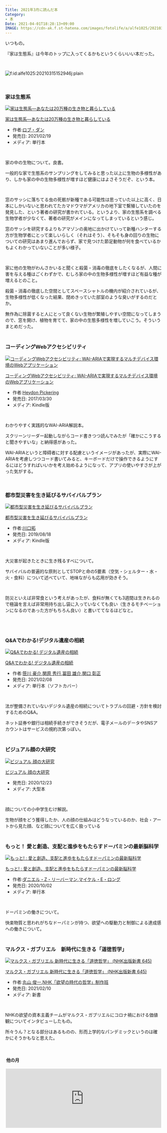 ```yaml
---
Title: 2021年3月に読んだ本
Category:
- 本
Date: 2021-04-01T18:28:13+09:00
IMAGE: https://cdn-ak.f.st-hatena.com/images/fotolife/a/alfe1025/20210315/20210315152946.jpg
---
```


<p>いつもの。</p>
<p>『家は生態系』は今年のトップに入ってくるかもというくらいいい本だった。</p>
<p> </p>
<p><img src="https://cdn-ak.f.st-hatena.com/images/fotolife/a/alfe1025/20210315/20210315152946.jpg" alt="f:id:alfe1025:20210315152946j:plain" title="" class="hatena-fotolife" itemprop="image" /></p>
<p> </p>

### 家は生態系 

<div class="freezed">
<div class="hatena-asin-detail"><a href="https://www.amazon.co.jp/exec/obidos/ASIN/4826902239/ab1025-22/"><img src="https://m.media-amazon.com/images/I/51YvtQT4JVL.jpg" class="hatena-asin-detail-image" alt="家は生態系―あなたは20万種の生き物と暮らしている" title="家は生態系―あなたは20万種の生き物と暮らしている" /></a>
<div class="hatena-asin-detail-info">
<p class="hatena-asin-detail-title"><a href="https://www.amazon.co.jp/exec/obidos/ASIN/4826902239/ab1025-22/">家は生態系―あなたは20万種の生き物と暮らしている</a></p>
<ul>
<li><span class="hatena-asin-detail-label">作者:</span><a href="http://d.hatena.ne.jp/keyword/%A5%ED%A5%D6%A1%A6%A5%C0%A5%F3" class="keyword">ロブ・ダン</a></li>
<li><span class="hatena-asin-detail-label">発売日:</span> 2021/02/19</li>
<li><span class="hatena-asin-detail-label">メディア:</span> 単行本</li>
</ul>
</div>
<div class="hatena-asin-detail-foot"> </div>
</div>
</div>
<p>家の中の生物について。良書。</p>
<p>一般的な家で生態系のサンプリングをしてみると思った以上に生物の多様性があり、しかも家の中の生物多様性が増すほど健康にはよさそうだぞ、という本。</p>
<p> </p>
<p>窓のサッシに落ちてる虫の死骸が新種である可能性は思っていた以上に高く、日本にしかいないと思われてたカマドウマがアメリカの地下室で繫殖していたのを発見した、という著者の研究が書かれている。というより、家の生態系を調べる生物学者が少なくて、著者の研究がメインになってしまっているという感じ。</p>
<p>窓のサッシを研究するよりもアマゾンの奥地に出かけていって新種ハンターする方が生物学者にとって楽しいらしく（それはそう）、そもそも身の回りの生物についての研究はあまり進んでおらず、家で見つけた節足動物が何を食べているかもよくわかっていないことが多い様子。</p>
<p> </p>
<p>家に他の生物がわんさかいると聞くと殺菌・消毒の徹底をしたくなるが、人間に害を与える種はごくわずかで、むしろ家の中の生物多様性が増すほど有益な種が増えるとのこと。</p>
<p>殺菌・消毒の徹底した空間としてスペースシャトルの機内が紹介されているが、生物多様性が低くなった結果、閉めきっていた部室のような臭いがするのだとか。</p>
<p>無作為に除菌すると人にとって良くない生物が繁殖しやすい空間になってしまうので、窓を開け、植物を育てて、家の中の生態多様性を増していこう。そういうまとめだった。</p>

### <br />コーディングWebアクセシビリティ 

<div class="freezed">
<div class="hatena-asin-detail"><a href="https://www.amazon.co.jp/exec/obidos/ASIN/B06XWC1TWC/ab1025-22/"><img src="https://m.media-amazon.com/images/I/51YK4GiH8SL.jpg" class="hatena-asin-detail-image" alt="コーディングWebアクセシビリティ: WAI-ARIAで実現するマルチデバイス環境のWebアプリケーション" title="コーディングWebアクセシビリティ: WAI-ARIAで実現するマルチデバイス環境のWebアプリケーション" /></a>
<div class="hatena-asin-detail-info">
<p class="hatena-asin-detail-title"><a href="https://www.amazon.co.jp/exec/obidos/ASIN/B06XWC1TWC/ab1025-22/">コーディングWebアクセシビリティ: WAI-ARIAで実現するマルチデバイス環境のWebアプリケーション</a></p>
<ul>
<li><span class="hatena-asin-detail-label">作者:</span><a href="http://d.hatena.ne.jp/keyword/Heydon%20Pickering" class="keyword">Heydon Pickering</a></li>
<li><span class="hatena-asin-detail-label">発売日:</span> 2017/03/30</li>
<li><span class="hatena-asin-detail-label">メディア:</span> Kindle版</li>
</ul>
</div>
<div class="hatena-asin-detail-foot"> </div>
</div>
</div>
<p>わかりやすく実践的なWAI-ARIA解説本。</p>
<p>スクリーンリーダー起動しながらコード書きつつ読んでみたが「確かにこうすると聞きやすいな」と納得感があった。</p>
<p>WAI-ARIAというと障碍者に対する配慮というイメージがあったが、実際にWAI-ARIAを考慮しつつコード書いてみると、キーボードだけで操作できるようにするにはどうすればいいかを考え始めるようになって、アプリの使いやすさが上がった気がする。</p>
<p> </p>

### 都市型災害を生き延びるサバイバルプラン　

<div class="freezed">
<div class="hatena-asin-detail"><a href="https://www.amazon.co.jp/exec/obidos/ASIN/B07WFR9GLK/ab1025-22/"><img src="https://m.media-amazon.com/images/I/51SC-eAT4SL.jpg" class="hatena-asin-detail-image" alt="都市型災害を生き延びるサバイバルプラン" title="都市型災害を生き延びるサバイバルプラン" /></a>
<div class="hatena-asin-detail-info">
<p class="hatena-asin-detail-title"><a href="https://www.amazon.co.jp/exec/obidos/ASIN/B07WFR9GLK/ab1025-22/">都市型災害を生き延びるサバイバルプラン</a></p>
<ul>
<li><span class="hatena-asin-detail-label">作者:</span><a href="http://d.hatena.ne.jp/keyword/%C0%EE%B8%FD%C2%F3" class="keyword">川口拓</a></li>
<li><span class="hatena-asin-detail-label">発売日:</span> 2019/08/18</li>
<li><span class="hatena-asin-detail-label">メディア:</span> Kindle版</li>
</ul>
</div>
<div class="hatena-asin-detail-foot"> </div>
</div>
</div>
<p>大災害が起きたときに生き残るすべについて。</p>
<p>サバイバルの普遍的な原則としてSTOPと命の5要素（空気・シェルター・水・火・食料）について述べていて、地味ながらも応用が効きそう。</p>
<p> </p>
<p>防災といえば非常食という考えがあったが、食料が無くても3週間は生きれるので極論を言えば非常用持ち出し袋に入っていなくても良い（生きるモチベーションになるのであった方がもちろん良い）と書いててなるほどなと。</p>
<p> </p>

### <br />Q&amp;Aでわかる!デジタル遺産の相続

<div class="freezed">
<div class="hatena-asin-detail"><a href="https://www.amazon.co.jp/exec/obidos/ASIN/4322138446/ab1025-22/"><img src="https://m.media-amazon.com/images/I/51AklCZPCqL.jpg" class="hatena-asin-detail-image" alt="Q&amp;Aでわかる! デジタル遺産の相続" title="Q&amp;Aでわかる! デジタル遺産の相続" /></a>
<div class="hatena-asin-detail-info">
<p class="hatena-asin-detail-title"><a href="https://www.amazon.co.jp/exec/obidos/ASIN/4322138446/ab1025-22/">Q&amp;Aでわかる! デジタル遺産の相続</a></p>
<ul>
<li><span class="hatena-asin-detail-label">作者:</span><a href="http://d.hatena.ne.jp/keyword/%BA%FB%C0%EE%20%B9%EB%B2%F0" class="keyword">笹川 豪介</a>,<a href="http://d.hatena.ne.jp/keyword/%B4%D8%B8%B6%20%BD%A8%B9%D4" class="keyword">関原 秀行</a>,<a href="http://d.hatena.ne.jp/keyword/%C9%DA%C5%C4%20%CD%BA%B2%F0" class="keyword">冨田 雄介</a>,<a href="http://d.hatena.ne.jp/keyword/%B4%D8%B8%FD%20%BE%B4%C0%B5" class="keyword">関口 彰正</a></li>
<li><span class="hatena-asin-detail-label">発売日:</span> 2021/02/08</li>
<li><span class="hatena-asin-detail-label">メディア:</span> 単行本（ソフトカバー）</li>
</ul>
</div>
<div class="hatena-asin-detail-foot"> </div>
</div>
</div>
<p>法が整備されていないデジタル遺産の相続についてトラブルの回避・方針を検討するためのQ&amp;A。</p>
<p>ネット証券や銀行は相続手続きができそうだが、電子メールのデータやSNSアカウントはサービスの規約次第っぽい。</p>

### <br />ビジュアル顔の大研究

<div class="freezed">
<div class="hatena-asin-detail"><a href="https://www.amazon.co.jp/exec/obidos/ASIN/4621305573/ab1025-22/"><img src="https://m.media-amazon.com/images/I/51OEqiFVn9L.jpg" class="hatena-asin-detail-image" alt="ビジュアル 顔の大研究" title="ビジュアル 顔の大研究" /></a>
<div class="hatena-asin-detail-info">
<p class="hatena-asin-detail-title"><a href="https://www.amazon.co.jp/exec/obidos/ASIN/4621305573/ab1025-22/">ビジュアル 顔の大研究</a></p>
<ul>
<li><span class="hatena-asin-detail-label">発売日:</span> 2020/12/23</li>
<li><span class="hatena-asin-detail-label">メディア:</span> 大型本</li>
</ul>
</div>
<div class="hatena-asin-detail-foot"> </div>
</div>
</div>
<p>顔についての小中学生むけ解説。</p>
<p>生物が顔をどう獲得したか、人の顔の仕組みはどうなっているのか、社会・アートから見た顔、など顔についてを広く扱っている</p>

### <br />もっと！ 愛と創造、支配と進歩をもたらすドーパミンの最新脳科学

<div class="freezed">
<div class="hatena-asin-detail"><a href="https://www.amazon.co.jp/exec/obidos/ASIN/4772695702/ab1025-22/"><img src="https://m.media-amazon.com/images/I/41Btr4KQ-zL.jpg" class="hatena-asin-detail-image" alt="もっと! : 愛と創造、支配と進歩をもたらすドーパミンの最新脳科学" title="もっと! : 愛と創造、支配と進歩をもたらすドーパミンの最新脳科学" /></a>
<div class="hatena-asin-detail-info">
<p class="hatena-asin-detail-title"><a href="https://www.amazon.co.jp/exec/obidos/ASIN/4772695702/ab1025-22/">もっと! : 愛と創造、支配と進歩をもたらすドーパミンの最新脳科学</a></p>
<ul>
<li><span class="hatena-asin-detail-label">作者:</span><a href="http://d.hatena.ne.jp/keyword/%A5%C0%A5%CB%A5%A8%A5%EB%A1%A6Z%A1%A6%A5%EA%A1%BC%A5%D0%A1%BC%A5%DE%A5%F3" class="keyword">ダニエル・Z・リーバーマン</a>,<a href="http://d.hatena.ne.jp/keyword/%A5%DE%A5%A4%A5%B1%A5%EB%A1%A6E%A1%A6%A5%ED%A5%F3%A5%B0" class="keyword">マイケル・E・ロング</a></li>
<li><span class="hatena-asin-detail-label">発売日:</span> 2020/10/02</li>
<li><span class="hatena-asin-detail-label">メディア:</span> 単行本</li>
</ul>
</div>
<div class="hatena-asin-detail-foot"> </div>
</div>
</div>
<p>ドーパミンの働きについて。</p>
<p>快楽物質と思われがちなドーパミンが持つ、欲望への駆動力と制御による達成感への働きについて。</p>

### <br />マルクス・ガブリエル　新時代に生きる「道徳哲学」

<div class="freezed">
<div class="hatena-asin-detail"><a href="https://www.amazon.co.jp/exec/obidos/ASIN/4140886455/ab1025-22/"><img src="https://m.media-amazon.com/images/I/51ogI53TWBL.jpg" class="hatena-asin-detail-image" alt="マルクス・ガブリエル 新時代に生きる「道徳哲学」 (NHK出版新書 645)" title="マルクス・ガブリエル 新時代に生きる「道徳哲学」 (NHK出版新書 645)" /></a>
<div class="hatena-asin-detail-info">
<p class="hatena-asin-detail-title"><a href="https://www.amazon.co.jp/exec/obidos/ASIN/4140886455/ab1025-22/">マルクス・ガブリエル 新時代に生きる「道徳哲学」 (NHK出版新書 645)</a></p>
<ul>
<li><span class="hatena-asin-detail-label">作者:</span><a href="http://d.hatena.ne.jp/keyword/%B4%DD%BB%B3%20%BD%D3%B0%EC" class="keyword">丸山 俊一</a>,<a href="http://d.hatena.ne.jp/keyword/NHK%A1%D6%CD%DF%CB%BE%A4%CE%BB%FE%C2%E5%A4%CE%C5%AF%B3%D8%A1%D7%C0%A9%BA%EE%C8%C9" class="keyword">NHK「欲望の時代の哲学」制作班</a></li>
<li><span class="hatena-asin-detail-label">発売日:</span> 2021/02/10</li>
<li><span class="hatena-asin-detail-label">メディア:</span> 新書</li>
</ul>
</div>
<div class="hatena-asin-detail-foot"> </div>
</div>
</div>
<p>NHKの欲望の資本主義チームがマルクス・ガブリエルにコロナ禍における価値観についてインタビューしたもの。</p>
<p>所々うん？となる部分はあるものの、形而上学的なパンデミックというのは確かにそうかもなと思えた。</p>
<p> </p>
<h4> 他の月</h4>
<p><iframe src="https://hatenablog-parts.com/embed?url=https%3A%2F%2Fblog.alfebelow.com%2Fentry%2F2021%2F03%2F02%2F2021%25E5%25B9%25B42%25E6%259C%2588%25E3%2581%25AB%25E8%25AA%25AD%25E3%2582%2593%25E3%2581%25A0%25E6%259C%25AC" title="2021年2月に読んだ本 - FUN YOU BLOG" class="embed-card embed-blogcard" scrolling="no" frameborder="0" style="display: block; width: 100%; height: 190px; max-width: 500px; margin: auto;"></iframe></p>
<p> </p>
